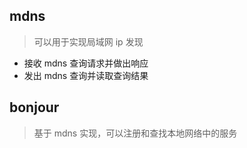 ## mdns

> 可以用于实现局域网 ip 发现

- 接收 mdns 查询请求并做出响应
- 发出 mdns 查询并读取查询结果

## bonjour

> 基于 mdns 实现，可以注册和查找本地网络中的服务
